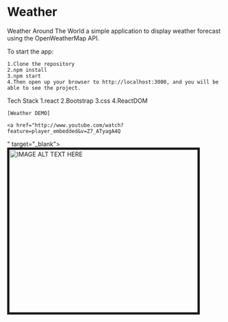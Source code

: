 # Weather
Weather Around The World a simple application to display weather forecast using the OpenWeatherMap API.

To start the app:

    1.Clone the repository
    2.npm install
    3.npm start
    4.Then open up your browser to http://localhost:3000, and you will be able to see the project.

Tech Stack
    1.react
    2.Bootstrap
    3.css
    4.ReactDOM
    

    [Weather DEMO]

    <a href="http://www.youtube.com/watch?feature=player_embedded&v=Z7_ATyagA4Q
" target="_blank"><img src="http://img.youtube.com/vi/Z7_ATyagA4Q/0.jpg"
alt="IMAGE ALT TEXT HERE" width="440" height="380" border="5" /></a>
